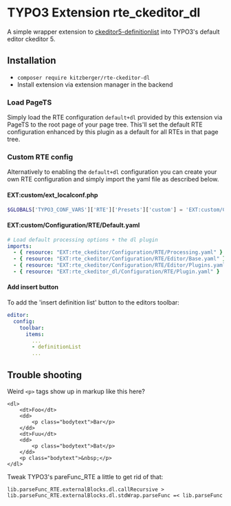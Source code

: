 # TYPO3 Extension rte\_ckeditor\_dl

A simple wrapper extension to [ckeditor5-definitionlist](https://github.com/kitzberger/ckeditor5-definitionlist) into TYPO3's default editor ckeditor 5.

## Installation

* `composer require kitzberger/rte-ckeditor-dl`
* Install extension via extension manager in the backend

### Load PageTS

Simply load the RTE configuration `default+dl` provided by this extension via PageTS to the root page of your page tree. This'll set the default RTE configuration enhanced by this plugin as a default for all RTEs in that page tree.

### Custom RTE config

Alternatively to enabling the `default+dl` configuration you can create your own RTE configuration and simply import the yaml file as described below.

#### EXT:custom/ext\_localconf.php

```php
$GLOBALS['TYPO3_CONF_VARS']['RTE']['Presets']['custom'] = 'EXT:custom/Configuration/RTE/Default.yaml';
```

#### EXT:custom/Configuration/RTE/Default.yaml

```yaml
# Load default processing options + the dl plugin
imports:
  - { resource: "EXT:rte_ckeditor/Configuration/RTE/Processing.yaml" }
  - { resource: "EXT:rte_ckeditor/Configuration/RTE/Editor/Base.yaml" }
  - { resource: "EXT:rte_ckeditor/Configuration/RTE/Editor/Plugins.yaml" }
  - { resource: "EXT:rte_ckeditor_dl/Configuration/RTE/Plugin.yaml" }
```

#### Add insert button

To add the 'insert definition list' button to the editors toolbar:

```yaml
editor:
  config:
    toolbar:
      items:
        ...
        - definitionList
        ...
```

## Trouble shooting

Weird `<p>` tags show up in markup like this here?

```
<dl>
	<dt>Foo</dt>
	<dd>
		<p class="bodytext">Bar</p>
	</dd>
	<dt>Fuu</dt>
	<dd>
		<p class="bodytext">Bat</p>
	</dd>
	<p class="bodytext">&nbsp;</p>
</dl>
```

Tweak TYPO3's pareFunc\_RTE a little to get rid of that:

```
lib.parseFunc_RTE.externalBlocks.dl.callRecursive >
lib.parseFunc_RTE.externalBlocks.dl.stdWrap.parseFunc =< lib.parseFunc
```
